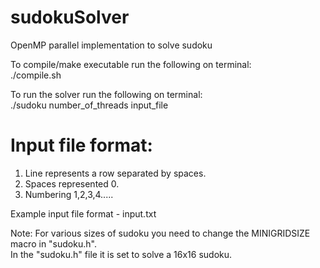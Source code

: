 # sudokuSolver
OpenMP parallel implementation to solve sudoku

To compile/make executable run the following on terminal:<br />
./compile.sh

To run the solver run the following on terminal:<br />
./sudoku number_of_threads input_file

# Input file format:

1) Line represents a row separated by spaces.<br />
2) Spaces represented 0.<br />
3) Numbering 1,2,3,4.....<br />

Example input file format - input.txt<br />

Note: For various sizes of sudoku you need to change the MINIGRIDSIZE macro in "sudoku.h".<br />
In the "sudoku.h" file it is set to solve a 16x16 sudoku.<br />
